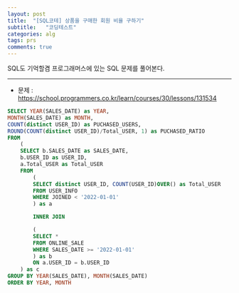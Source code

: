 ```yaml
---
layout: post
title:  "[SQL코테] 상품을 구매한 회원 비율 구하기"
subtitle:   "코딩테스트"
categories: alg
tags: prs
comments: true
---
```


SQL도 기억할겸 프로그래머스에 있는 SQL 문제를 풀어본다.

---

- 문제 : https://school.programmers.co.kr/learn/courses/30/lessons/131534

```sql
SELECT YEAR(SALES_DATE) as YEAR, 
MONTH(SALES_DATE) as MONTH, 
COUNT(distinct USER_ID) as PUCHASED_USERS,
ROUND(COUNT(distinct USER_ID)/Total_USER, 1) as PUCHASED_RATIO
FROM
    (
    SELECT b.SALES_DATE as SALES_DATE,
    b.USER_ID as USER_ID,
    a.Total_USER as Total_USER
    FROM 
        (
        SELECT distinct USER_ID, COUNT(USER_ID)OVER() as Total_USER
        FROM USER_INFO
        WHERE JOINED < '2022-01-01'
        ) as a 

        INNER JOIN

        (
        SELECT *
        FROM ONLINE_SALE
        WHERE SALES_DATE >= '2022-01-01'
        ) as b
        ON a.USER_ID = b.USER_ID
    ) as c
GROUP BY YEAR(SALES_DATE), MONTH(SALES_DATE)
ORDER BY YEAR, MONTH
```
